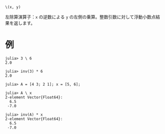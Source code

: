 ```
\(x, y)
```

左除算演算子：`x` の逆数による `y` の左側の乗算。整数引数に対して浮動小数点結果を返します。

# 例

```jldoctest
julia> 3 \ 6
2.0

julia> inv(3) * 6
2.0

julia> A = [4 3; 2 1]; x = [5, 6];

julia> A \ x
2-element Vector{Float64}:
  6.5
 -7.0

julia> inv(A) * x
2-element Vector{Float64}:
  6.5
 -7.0
```
